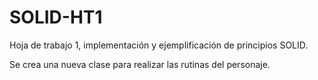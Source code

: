 # SOLID-HT1
Hoja de trabajo 1, implementación y ejemplificación de principios SOLID.

Se crea una nueva clase para realizar las rutinas del personaje.
